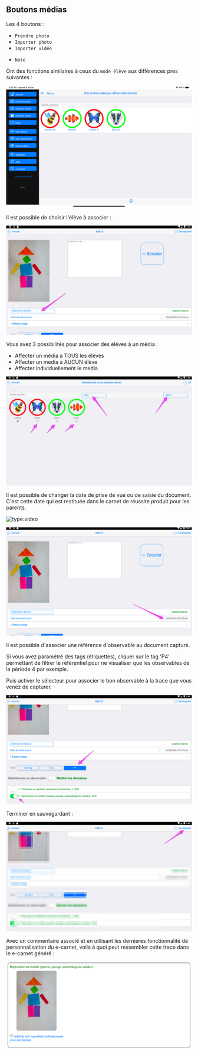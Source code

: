 ## Boutons médias

Les 4 boutons : 

- `Prendre photo`
- `Importer photo`
- `Importer vidéo `
<!-- - `Prendre vidéo` -->
<!-- - `Enregistre audio` -->
- `Note`


Ont des fonctions similaires à ceux du `mode élève` aux différences pres suivantes : 

<!-- ![Boutons capture](screenshots/2018-01-27-18-35-23.png) -->

![Barre de navigation en mode professeur, iOS, réduite](screenshots/2023-02-04-16-28-09.png)

Il est possible de choisir l'élève à associer : 

<!-- ![Association document avec élève](screenshots/2018-01-27-18-36-33.png) -->

![Association document avec élève](screenshots/2020-04-26-07-37-37.png)

Vous avez 3 possibilités pour associer des élèves à un média : 

- Affecter un média à TOUS les élèves
- Affecter un media à AUCUN élève
- Affecter individuellement le media

![Selecteur d'élève](screenshots/2020-04-26-07-38-56.png)

Il est possible de changer la date de prise de vue ou de saisie du document. C'est cette date qui est restituée dans le carnet de réussite produit pour les parents.

<!-- ![Modification date du document](screenshots/2018-01-27-18-38-43.png) -->

![type:video](https://www.youtube.com/embed/N4qnMq5nE2A)

![Modification date du document](screenshots/2020-04-26-07-42-00.png)

Il est possible d'associer une référence d'observable au document capturé.

<!-- ![Affectation à un observable du référentiel](screenshots/2018-01-27-18-40-31.png) -->

Si vous avez paramétré des tags (étiquettes), cliquer sur le tag 'P4' permettant de filtrer le référentiel pour ne visualiser que les observables de la période 4 par exemple.

Puis activer le sélecteur pour associer le bon observable à la trace que vous venez de capturer.

![Affectation à un observable du référentiel](screenshots/2020-04-26-07-46-36.png)

Terminer en sauvegardant :

![Sauvegarder trace](screenshots/2020-04-26-07-48-03.png)

Avec un commentaire associé et en utilisant les dernieres fonctionnalité de personnalisation du e-carnet, voila à quoi peut ressembler cette trace dans le e-carnet généré : 

![extrait avec une trace](screenshots/2020-04-26-08-12-00.png)


